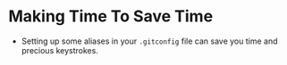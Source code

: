 # Making Time To Save Time
- Setting up some aliases in your `.gitconfig` file can save you time and precious keystrokes.
